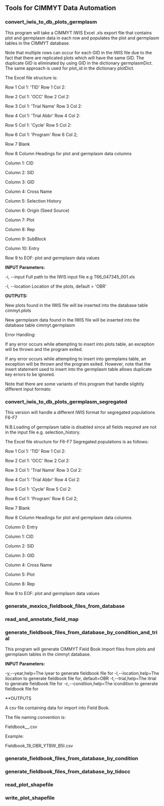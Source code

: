 ## Tools for CIMMYT Data Automation

### convert_iwis_to_db_plots_germplasm

This program will take a CIMMYT IWIS Excel .xls export file that contains plot and germplasm data in each row and populates
the plot and germplasm tables in the CIMMYT database.

Note that multiple rows can occur for each GID in the IWIS file due to the fact that there are replicated plots
which will have the same GID. The duplicate GID is eliminated by using GID in the dictionary germplasmDict. The same
approach is used for plot_id in the dictionary plotDict.

The Excel file structure is:

Row 1 Col 1: 'TID'        Row 1 Col 2: <tid value>

Row 2 Col 1: 'OCC'        Row 2 Col 2: <occ value>

Row 3 Col 1: 'Trial Name' Row 3 Col 2: <trial name value>

Row 4 Col 1: 'Trial Abbr' Row 4 Col 2: <trial abbreviation value>

Row 5 Col 1: 'Cycle'      Row 5 Col 2: <cycle value>

Row 6 Col 1: 'Program'    Row 6 Col 2; <program value>

Row 7 Blank

Row 8 Column Headings for plot and germplasm data columns

  Column 1: CID

  Column 2: SID

  Column 3: GID

  Column 4: Cross Name

  Column 5: Selection History

  Column 6: Origin (Seed Source)

  Column 7: Plot

  Column 8: Rep

  Column 9: SubBlock

  Column 10: Entry

Row 9 to EOF: plot and germplasm data values

**INPUT Parameters:**

-i, --input Full path to the IWIS input file e.g T66_047345_001.xls

-l, --location Location of the plots, default = 'OBR'

 **OUTPUTS:**

New plots found in the IWIS file will be inserted into the database table cimmyt.plots

New germplasm data found in the IWIS file will be inserted into the database table cimmyt.germplasm

Error Handling:

If any error occurs while attempting to insert into plots table, an exception will be thrown and the program exited.

If any error occurs while attempting to insert into germplams table, an exception will be thrown and the program
exited. However, note that the insert statement used to insert into the germplasm table allows duplicate key errors
to be ignored.

Note that there are some variants of this program that handle slightly different input formats:

### convert_iwis_to_db_plots_germplasm_segregated

This version will handle a different IWIS format for segregated populations F6-F7

N.B.Loading of germplasm table is disabled since all fields required are not in the input file e.g. selection_history.

The Excel file structure for F6-F7 Segregated populations is as follows:

Row 1 Col 1: 'TID'        Row 1 Col 2: <tid value>

Row 2 Col 1: 'OCC'        Row 2 Col 2: <occ value>

Row 3 Col 1: 'Trial Name' Row 3 Col 2: <trial name value>

Row 4 Col 1: 'Trial Abbr' Row 4 Col 2: <trial abbreviation value>

Row 5 Col 1: 'Cycle'      Row 5 Col 2: <cycle value>

Row 6 Col 1: 'Program'    Row 6 Col 2; <program value>

Row 7 Blank

Row 8 Column Headings for plot and germplasm data columns

  Column 0: Entry

  Column 1: CID

  Column 2: SID

  Column 3: GID

  Column 4: Cross Name

  Column 5: Plot

  Column 8: Rep

Row 9 to EOF: plot and germplasm data values

### generate_mexico_fieldbook_files_from_database

### read_and_annotate_field_map

### generate_fieldbook_files_from_database_by_condition_and_trial

This program will generate CIMMYT Field Book import files from plots and germplasm tables in the cimmyt database.

**INPUT Parameters:**

-y,--year,help=The iyear to generate fieldbook file for
-l,--location,help=The ilocation to generate fieldbook file for, default=OBR
-t,--trial,help=The itrial to generate fieldbook file for
-c,--condition,help=The icondition to generate fieldbook file for

**OUTPUTS

A csv file containing data for import into Field Book.

The file naming convention is:

Fieldbook_<year>_<location>_<trial>_<condition>.csv

Example:

Fieldbook_19_OBR_YTBW_B5I.csv

### generate_fieldbook_files_from_database_by_condition

### generate_fieldbook_files_from_database_by_tidocc

### read_plot_shapefile

### write_plot_shapefile